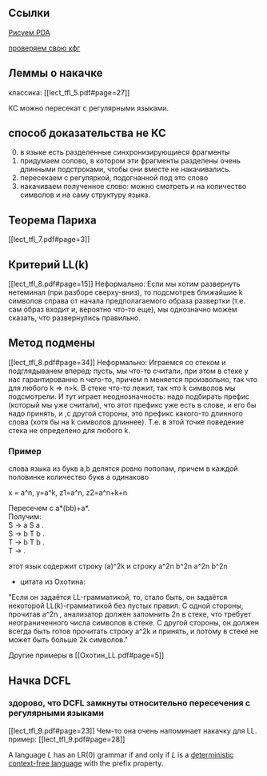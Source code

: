 ## Ссылки
[Рисуем PDA](https://dreampuf.github.io/GraphvizOnline/#digraph%20G%20%7B%0A%20%20%20%20label%20%3D%20%22%D1%8F%D0%B7%D1%8B%D0%BA%20%D1%81%D0%BB%D0%BE%D0%B2%2C%20%D0%B2%D1%85%D0%BE%D0%B6%D0%B4%D0%B5%D0%BD%D0%B8%D0%B9%20aba%20%D0%B8%20bba%20%D1%80%D0%B0%D0%B2%D0%BD%D0%BE%D0%B5%20%D0%BA%D0%BE%D0%BB%D0%B8%D1%87%D0%B5%D1%81%D1%82%D0%B2%D0%BE%0A%20%20%20%20%D0%B2%D1%81%D1%82%D1%80%D0%B5%D1%82%D0%B8%D0%BB%D0%B8%20aba%20-%3E%20%D0%BA%D0%BB%D0%B0%D0%B4%D0%B5%D0%BC%20A%20%D0%BD%D0%B5%20%D1%81%D1%82%D0%B5%D0%BA%0A%20%20%20%20%D0%B2%D1%81%D1%82%D1%80%D0%B5%D1%82%D0%B8%D0%BB%D0%B8%20bba%20-%3E%20%D0%BA%D0%BB%D0%B0%D0%B4%D0%B5%D0%BC%20B%20%D0%BD%D0%B5%20%D1%81%D1%82%D0%B5%D0%BA%0A%20%20%20%20%D0%BA%D0%B2%D0%B0%D0%BD%D1%82%D0%BE%D1%80%20%D0%B2%D1%81%D0%B5%D0%BE%D0%B1%D1%89%D0%BD%D0%BE%D1%81%D1%82%D0%B8%20%D0%BD%D0%B5%20%D0%B8%D1%81%D0%BF%D0%BE%D0%BB%D1%8C%D0%B7%D1%83%D1%8E%2C%20%D1%87%D1%82%D0%BE%D0%B1%D1%8B%20%D0%BD%D0%B5%20%D0%B1%D1%8B%D0%BB%D0%BE%20%D0%BA%D0%BE%D0%BD%D1%84%D0%BB%D0%B8%D0%BA%D1%82%D0%BE%D0%B2%20%D1%81%20eps%20%D0%BF%D0%B5%D1%80%D0%B5%D1%85%D0%BE%D0%B4%D0%B0%D0%BC%D0%B8%22%3B%0A%20%20%20%20%0A%20%20%20%20node%20%5Bshape%20%3D%20doublecircle%5D%3B%200%2C%203%2C%205%20%2C6%2C7%3B%0A%20%20%20%20node%20%5Bshape%20%3D%20oval%5D%3B%0A%20%20%20%20%2F%2F%20nodesep%20%3D%200.4%3B%0A%20%20%20%20%0A%20%20%20%200%20%5Blabel%3D%22start%22%5D%0A%20%20%20%201%20%5Blabel%3D%22%D0%BF%D0%BE%D1%81%D0%BB%D0%B5%D0%B4%D0%BD%D1%8F%D1%8F%20a%22%5D%3B%0A%20%20%20%202%20%5Blabel%3D%22%D0%BF%D0%BE%D1%81%D0%BB%D0%B5%D0%B4%D0%BD%D0%B8%D0%B5%20ab%22%5D%3B%0A%20%20%20%204%20%5Blabel%3D%22%D0%BF%D0%BE%D1%81%D0%BB%D0%B5%D0%B4%D0%BD%D0%B8%D0%B5%20bb%22%5D%3B%0A%20%20%20%20%2F%2F%205%20%5Blabel%3D%22%D0%BF%D0%B5%D1%80%D0%B2%D0%B0%D1%8F%20a%22%5D%3B%0A%20%20%20%20%0A%20%20%20%20%2F%2F%20start%20-%3E%200%20%5Blabel%3D%22eps%2C%20eps%2Fz0%22%5D%3B%0A%20%20%20%20%0A%20%20%20%20%2F%2F%20%D1%81%D1%87%D0%B8%D1%82%D1%8B%D0%B2%D0%B0%D0%B5%D0%BC%20a%2Bb*...%0A%20%20%20%200-%3E5%20%5Blabel%3D%22a%2C%20z0%2Fz0%22%5D%3B%0A%20%20%20%205-%3E5%20%5Blabel%3D%22a%2C%20z0%2Fz0%22%5D%3B%0A%20%20%20%205-%3E6%20%5Blabel%3D%22b%2C%20z0%2Fz0%22%5D%3B%0A%20%20%20%206-%3E1%20%5Blabel%3D%22a%2C%20z0%2FAz0%22%5D%0A%20%20%20%206-%3E7%20%5Blabel%3D%22b%2C%20z0%2Fz0%22%5D%3B%0A%20%20%20%207-%3E7%20%5Blabel%3D%22b%2C%20z0%2Fz0%22%5D%3B%0A%20%20%20%207-%3E1%20%5Blabel%3D%22a%2C%20z0%2FBz0%22%5D%3B%0A%20%20%20%20%2F%2F%206-%3E1%20%5Blabel%3D%22a%2C%20z0%2F%22%5D%0A%20%20%20%20%0A%20%20%20%20%0A%20%20%20%20%2F%2F%20%D1%81%D1%87%D0%B8%D1%82%D1%8B%D0%B2%D0%B0%D0%B5%D0%BC%20bb%2B%0A%20%20%20%200-%3E3%20%5Blabel%3D%22b%2C%20z0%2Fz0%22%5D%3B%0A%20%20%20%203-%3E7%20%5Blabel%3D%22b%2C%20z0%2Fz0%22%5D%3B%0A%20%20%20%20%2F%2F%208-%3E1%20%5Blabel%3D%22b%2C%20z0%2Fz0%22%5D%3B%0A%20%20%20%20%0A%20%20%20%20%0A%20%20%20%20%0A%20%20%20%20%2F%2F%20subgraph%20cluster_1%20%7B%0A%20%20%20%20%20%20%20%201-%3E1%20%5Blabel%3D%22a%2C%20A%2FA%22%5D%3B%0A%20%20%20%20%20%20%20%201-%3E1%20%5Blabel%3D%22a%2C%20B%2FB%22%5D%3B%0A%20%20%20%20%20%20%20%202-%3E1%20%5Blabel%3D%22a%2C%20A%2FAA%22%5D%3B%0A%20%20%20%20%20%20%20%202-%3E1%20%5Blabel%3D%22a%2C%20B%2Feps%22%5D%3B%0A%20%20%20%20%20%20%20%201-%3E2%20%5Blabel%3D%22b%2C%20B%2FB%22%5D%3B%0A%20%20%20%20%20%20%20%201-%3E2%20%5Blabel%3D%22b%2C%20A%2FA%22%5D%3B%20%0A%20%20%20%20%20%20%20%20%2F%2F%20color%3Dblue%3B%0A%20%20%20%20%2F%2F%20%7D%0A%20%20%20%20%2F%2F%20subgraph%20cluster_2%7B%0A%20%20%20%20%20%20%20%20%2F%2F%203-%3E4%20%5Blabel%3D%22b%2C%20z0%2Fz0%22%5D%3B%0A%20%20%20%20%20%20%20%204-%3E4%20%5Blabel%3D%22b%2C%20B%2FB%22%5D%3B%0A%20%20%20%20%20%20%20%204-%3E4%20%5Blabel%3D%22b%2C%20A%2FA%22%5D%3B%0A%20%20%20%20%20%20%20%20%2F%2F%20color%3Dred%3B%0A%20%20%20%20%2F%2F%20%7D%0A%20%20%20%20%0A%20%20%20%204-%3E1%20%5Blabel%3D%22a%2C%20A%2Feps%22%5D%3B%0A%20%20%20%204-%3E1%20%5Blabel%3D%22a%2C%20B%2FBB%22%5D%3B%0A%20%20%20%202-%3E4%20%5Blabel%3D%22b%2C%20A%2FA%22%5D%3B%0A%20%20%20%202-%3E4%20%5Blabel%3D%22b%2C%20B%2FB%22%5D%3B%0A%20%20%20%203-%3E1%20%5Blabel%3D%22a%2C%20z0%2Fz0%22%5D%3B%0A%20%20%20%20%0A%20%20%20%201-%3E5%20%5Blabel%3D%22eps%2C%20z0%2Fz0%22%5D%3B%0A%20%20%20%202-%3E6%20%5Blabel%3D%22eps%2C%20z0%2Fz0%22%5D%3B%0A%20%20%20%204-%3E7%20%5Blabel%3D%22eps%2C%20z0%2Fz0%22%5D%3B%0A%20%20%20%20%2F%2F%202%2C4%20-%3E%20end%20%5Blabel%3D%22eps%2C%20z0%2Fz0%22%5D%3B%0A%2F%2F%20%20%20start%20%5Bshape%3DMdiamond%5D%3B%0A%2F%2F%20%20%20end%20%5Bshape%3DMsquare%5D%3B%0A%7D)

[проверяем свою кфг ](http://mdaines.github.io/grammophone/#/)

## Леммы о накачке 
классика: [[lect_tfl_5.pdf#page=27]]

 КС можно пересекат с регулярными языками.

## способ доказательства не КС
0. в языке есть разделенные синхронизирующиеся фрагменты
1. придумаем солово, в котором эти фрагменты разделены очень длинными подстроками, чтобы они вместе не накачивались.
2. пересекаем с регуляркой, подогнанной под это слово
3. накачиваем полученное слово: можно смотреть и на количество символов и на саму структуру языка.

## Теорема Париха
[[lect_tfl_7.pdf#page=3]]

## Критерий LL(k)
[[lect_tfl_8.pdf#page=15]]
Неформально: Если мы хотим развернуть нетеминал (при разборе сверху-вниз), то подсмотрев ближайшие k символов справа от начала предполагаемого образа развертки (т.е. сам образ входит и, вероятно что-то еще), мы однозначно можем сказать, что развернулись правильно.

## Метод подмены
[[lect_tfl_8.pdf#page=34]]
Неформально: 
Играемся со стеком и подглядыванем вперед:
пусть, мы что-то считали, при этом в стеке у нас гарантированно n чего-то, причем n меняется произвольно, так что для любого k => n>k.
В стеке что-то лежит, так что k символов мы подсмотрели. И тут играет неоднозначность: надо подбирать префис (который мы уже считали), что этот префикс уже есть в слове, и его бы надо принять, и ,с другой стороны, это префикс какого-то длинного слова (хотя бы на k символов длиннее). Т.е. в этой точке поведение стека не определено для любого k.

### Пример
слова языка из букв a,b делятся ровно пополам, причем в каждой половинке количество букв a одинаково   
  
x = a^n, y=a^k, z1=a^n, z2=a^n+k+n

Пересечем с a*(bb)+a*.  
Получим:  
S -> a S a .  
S -> b T b .  
T -> b T b .  
T -> .  

этот язык содержит строку (a)^2k и строку a^2n b^2n a^2n b^2n

+ цитата из Охотина:  

"Если он задаётся LL-грамматикой, то, стало быть, он задаётся некоторой LL(k)-грамматикой без пустых правил. С одной стороны, прочитав a^2n , анализатор должен запомнить 2n в стеке, что требует неограниченного числа символов в стеке. С другой стороны, он должен всегда быть готов прочитать строку a^2k и принять, и потому в стеке не может быть больше 2k символов."

Другие примеры в [[Охотин_LL.pdf#page=5]]

## Начка DCFL

### здорово, что DCFL замкнуты относительно пересечения с регулярными языками

[[lect_tfl_9.pdf#page=23]]
Чем-то она очень напоминает накачку для LL.
пример: [[lect_tfl_9.pdf#page=28]]

A language _L_ has an LR(0) grammar if and only if _L_ is a [deterministic context-free language](https://en.wikipedia.org/wiki/Deterministic_context-free_language "Deterministic context-free language") with the prefix property.
